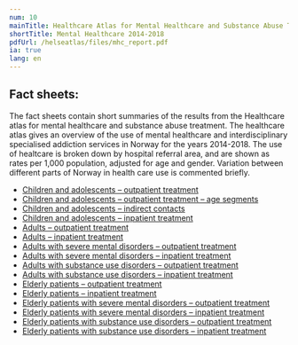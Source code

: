 ```yaml
---
num: 10
mainTitle: Healthcare Atlas for Mental Healthcare and Substance Abuse Treatment
shortTitle: Mental Healthcare 2014-2018
pdfUrl: /helseatlas/files/mhc_report.pdf
ia: true
lang: en
---
```


## Fact sheets:

The fact sheets contain short summaries of the results from the Healthcare atlas for mental healthcare and substance abuse treatment.
The healthcare atlas gives an overview of the use of mental healthcare and interdisciplinary specialised addiction services in Norway for the years 2014-2018. The use of healtcare is broken down by hospital referral area, and are shown as rates per 1,000 population, adjusted for age and gender. Variation between different parts of Norway in health care use is commented briefly.

- [Children and adolescents – outpatient treatment](/helseatlas/files/mhc_factsheet_childadol_outpatient.pdf)
- [Children and adolescents – outpatient treatment – age segments](/helseatlas/files/mhc_factsheet_childadol_outpatient_agesegments.pdf)
- [Children and adolescents – indirect contacts](/helseatlas/files/mhc_factsheet_childadol_outpatient_indirect.pdf)
- [Children and adolescents – inpatient treatment](/helseatlas/files/mhc_factsheet_childadol_inpatient.pdf)
- [Adults – outpatient treatment](/helseatlas/files/mhc_factsheet_adults_outpatient.pdf)
- [Adults – inpatient treatment](/helseatlas/files/mhc_factsheet_adults_inpatient.pdf)
- [Adults with severe mental disorders – outpatient treatment](/helseatlas/files/mhc_factsheet_adults_smd_outpatient.pdf)
- [Adults with severe mental disorders – inpatient treatment](/helseatlas/files/mhc_factsheet_adults_smd_inpatient.pdf)
- [Adults with substance use disorders – outpatient treatment](/helseatlas/files/mhc_factsheet_adults_sud_outpatient.pdf)
- [Adults with substance use disorders – inpatient treatment](/helseatlas/files/mhc_factsheet_adults_sud_inpatient.pdf)
- [Elderly patients – outpatient treatment](/helseatlas/files/mhc_factsheet_elderly_outpatient.pdf)
- [Elderly patients – inpatient treatment](/helseatlas/files/mhc_factsheet_elderly_inpatient.pdf)
- [Elderly patients with severe mental disorders – outpatient treatment](/helseatlas/files/mhc_factsheet_elderly_smd_outpatient.pdf)
- [Elderly patients with severe mental disorders – inpatient treatment](/helseatlas/files/mhc_factsheet_elderly_smd_inpatient.pdf)
- [Elderly patients with substance use disorders – outpatient treatment](/helseatlas/files/mhc_factsheet_elderly_sud_outpatient.pdf)
- [Elderly patients with substance use disorders – inpatient treatment](/helseatlas/files/mhc_factsheet_elderly_sud_inpatient.pdf)
